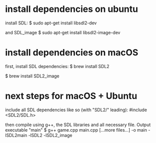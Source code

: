 # install dependencies on ubuntu

install SDL:
$ sudo apt-get install libsdl2-dev

and SDL_image
$ sudo apt-get install libsdl2-image-dev


# install dependencies on macOS

first, install SDL dependencies:
$ brew install SDL2

$ brew install SDL2_image


# next steps for macOS + Ubuntu

include all SDL dependencies like so (with "SDL2/" leading):
#include <SDL2/SDL.h>

then compile using g++, the SDL libraries and all necessary file. Output executable "main"
$ g++ game.cpp main.cpp [...more files...] -o main -lSDL2main -lSDL2 -lSDL2_image